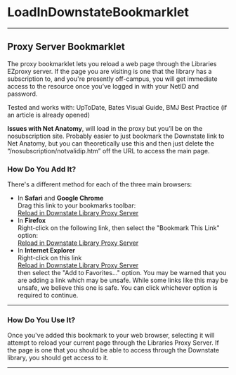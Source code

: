# LoadInDownstateBookmarklet
<!DOCTYPE html>
<html lang="en">
<head>
<meta charset="UTF-8">
</head>

<body id="find">

<hr>

<h2>Proxy Server Bookmarklet</h2>

<p>The proxy bookmarklet lets you reload a web page through the Libraries EZproxy server. If the page you are visiting is one that the library has a subscription to, and you're presently off-campus, you will get immediate access to the resource once you've logged in with your NetID and password.</p>

<p>Tested and works with: UpToDate, Bates Visual Guide, BMJ Best Practice (if an article is already opened)</p>

<p><b>Issues with Net Anatomy</b>, will load in the proxy but you’ll be on the nosubscription site. Probably easier to just bookmark the Downstate link to Net Anatomy, but you can theoretically use this and then just delete the “/nosubscription/notvalidip.htm” off the URL to access the main page.</p>

<h3>How Do You Add It?</h3>

<p>There's a different method for each of the three main browsers:</p>

<ul>
<li>In <strong>Safari</strong> and <strong>Google Chrome</strong><br> Drag this link to your bookmarks toolbar:<br> <a href="javascript:void(location.href=%22http://newproxy.downstate.edu/login?url=%22+location.href)">Reload in Downstate Library Proxy Server</a></li>

<li>In <strong>Firefox</strong><br> Right-click on the following link, then select the "Bookmark This Link" option:<br> <a href="javascript:void(location.href=%22http://newproxy.downstate.edu/login?url=%22+location.href)">Reload in Downstate Library Proxy Server</a></li>

<li>In <strong>Internet Explorer</strong><br> Right-click on this link<br> <a href="javascript:void(location.href=%22http://newproxy.downstate.edu/login?url=%22+location.href)">Reload in Downstate Library Proxy Server</a><br> then select the "Add to Favorites..." option. You may be warned that you are adding a link which may be unsafe. While some links like this may be unsafe, we believe this one is safe. You can click whichever option is required to continue.</li>

</ul>


<hr>


<h3>How Do You Use It?</h3>

<p>Once you've added this bookmark to your web browser, selecting it will attempt to reload your current page through the Libraries Proxy Server. If the page is one that you should be able to access through the Downstate library, you should get access to it.</p>


<hr>
</div> <!-- end #content -->

</div> <!-- end wrapper -->
</body>
</html>
